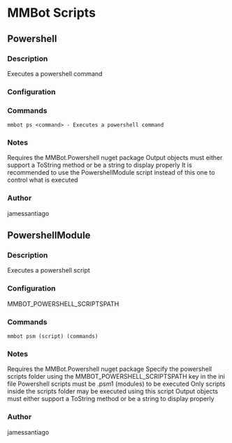 # MMBot Scripts

## Powershell

### Description
Executes a powershell command

### Configuration


### Commands
`mmbot ps <command> - Executes a powershell command`

### Notes
Requires the MMBot.Powershell nuget package
Output objects must either support a ToString method or be a string to display properly
It is recommended to use the PowershellModule script instead of this one to control what is executed

### Author
jamessantiago


## PowershellModule

### Description
Executes a powershell script

### Configuration
MMBOT_POWERSHELL_SCRIPTSPATH

### Commands
`mmbot psm (script) (commands)`

### Notes
Requires the MMBot.Powershell nuget package
Specify the powershell scripts folder using the MMBOT_POWERSHELL_SCRIPTSPATH key in the ini file
Powershell scripts must be .psm1 (modules) to be executed
Only scripts inside the scripts folder may be executed using this script
Output objects must either support a ToString method or be a string to display properly

### Author
jamessantiago



